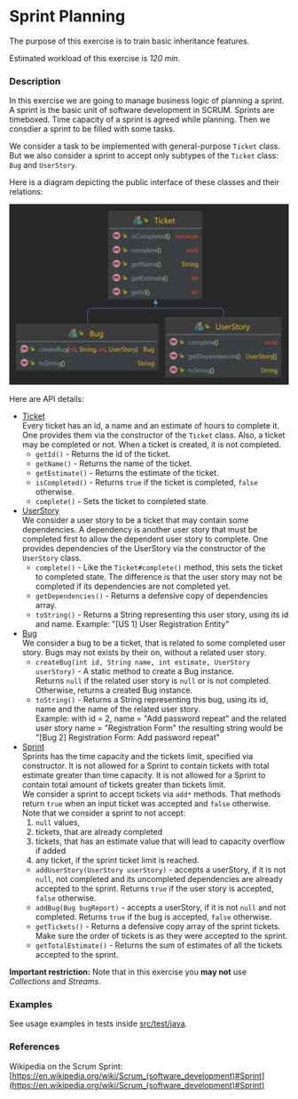 # Sprint Planning

The purpose of this exercise is to train basic inheritance features.

Estimated workload of this exercise is _120 min_.

### Description

In this exercise we are going to manage business logic of planning a sprint.
A sprint is the basic unit of software development in SCRUM.
Sprints are timeboxed. Time capacity of a sprint is agreed while planning.
Then we consdier a sprint to be filled with some tasks.

We consider a task to be implemented with general-purpose `Ticket` class.
But we also consider a sprint to accept only subtypes of the `Ticket` class: `Bug` and `UserStory`.

Here is a diagram depicting the public interface of these classes and their relations:

![](uml.png)

Here are API details:
- [Ticket](src/main/java/com/epam/rd/autotasks/sprintplanning/tickets/Ticket.java)\
  Every ticket has an id, a name and an estimate of hours to complete it.
  One provides them via the constructor of the `Ticket` class.
  Also, a ticket may be completed or not. When a ticket is created, it is not completed.
  - `getId()` - Returns the id of the ticket.
  - `getName()`  - Returns the name of the ticket.
  - `getEstimate()` - Returns the estimate of the ticket.
  - `isCompleted()` - Returns `true` if the ticket is completed, `false` otherwise.
  - `complete()` - Sets the ticket to completed state. 
- [UserStory](src/main/java/com/epam/rd/autotasks/sprintplanning/tickets/UserStory.java)\
  We consider a user story to be a ticket that may contain some dependencies.
  A dependency is another user story that must be completed first to allow the dependent user story to complete.
  One provides dependencies of the UserStory via the constructor of the `UserStory` class.
  - `complete()` - Like the `Ticket#complete()` method, this sets the ticket to completed state.
  The difference is that the user story may not be completed if its dependencies are not completed yet.  
  - `getDependencies()` - Returns a defensive copy of dependencies array.
  - `toString()` - Returns a String representing this user story, using its id and name. 
  Example: "\[US 1\] User Registration Entity"
- [Bug](src/main/java/com/epam/rd/autotasks/sprintplanning/tickets/Bug.java)\
  We consider a bug to be a ticket, that is related to some completed user story.
  Bugs may not exists by their on, without a related user story.
  - `createBug(int id, String name, int estimate, UserStory userStory)` - A static method to create a Bug instance.\
  Returns `null` if the related user story is `null` or is not completed. Otherwise, returns a created Bug instance.
  - `toString()` - Returns a String representing this bug, using its id, name and the name of the related user story.\
  Example: with id = 2, name = "Add password repeat" and the related user story name = "Registration Form" 
  the resulting string would be "\[Bug 2\] Registration Form: Add password repeat"
- [Sprint](src/main/java/com/epam/rd/autotasks/sprintplanning/Sprint.java)\
  Sprints has the time capacity and the tickets limit, specified via constructor.
  It is not allowed for a Sprint to contain tickets with total estimate greater than time capacity.
  It is not allowed for a Sprint to contain total amount of tickets greater than tickets limit.\
  We consider a sprint to accept tickets via `add*` methods.
  That methods return `true` when an input ticket was accepted and `false` otherwise.
  Note that we consider a sprint to not accept:
  1. `null` values,
  2. tickets, that are already completed
  3. tickets, that has an estimate value that will lead to capacity overflow if added
  4. any ticket, if the sprint ticket limit is reached.
  - `addUserStory(UserStory userStory)` - accepts a userStory, if it is not `null`, not completed
  and its uncompleted dependencies are already accepted to the sprint.
  Returns `true` if the user story is accepted, `false` otherwise.
  - `addBug(Bug bugReport)` - accepts a userStory, if it is not `null` and not completed.
  Returns `true` if the bug is accepted, `false` otherwise.
  - `getTickets()` - Returns a defensive copy array of the sprint tickets.
  Make sure the order of tickets is as they were accepted to the sprint.
  - `getTotalEstimate()` - Returns the sum of estimates of all the tickets accepted to the sprint.
    

**Important restriction:** Note that in this exercise you **may not** use *Collections* and *Streams*.

### Examples

See usage examples in tests inside [src/test/java](src/test/java).

### References
Wikipedia on the Scrum Sprint: [https://en.wikipedia.org/wiki/Scrum_(software_development)#Sprint](https://en.wikipedia.org/wiki/Scrum_(software_development)#Sprint)
